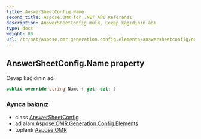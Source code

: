 ```yaml
---
title: AnswerSheetConfig.Name
second_title: Aspose.OMR for .NET API Referansı
description: AnswerSheetConfig mülk. Cevap kağıdının adı
type: docs
weight: 80
url: /tr/net/aspose.omr.generation.config.elements/answersheetconfig/name/
---
```

## AnswerSheetConfig.Name property

Cevap kağıdının adı

```csharp
public override string Name { get; set; }
```

### Ayrıca bakınız

* class [AnswerSheetConfig](../)
* ad alanı [Aspose.OMR.Generation.Config.Elements](../../answersheetconfig/)
* toplantı [Aspose.OMR](../../../)


